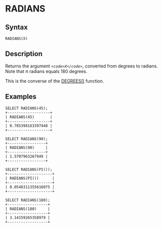 
# RADIANS

## Syntax


```
RADIANS(X)
```

## Description


Returns the argument *`<code>X</code>`*, converted from degrees to radians. Note that
π radians equals 180 degrees.


This is the converse of the [DEGREES()](degrees.md) function.


## Examples


```
SELECT RADIANS(45);
+-------------------+
| RADIANS(45)       |
+-------------------+
| 0.785398163397448 |
+-------------------+

SELECT RADIANS(90);
+-----------------+
| RADIANS(90)     |
+-----------------+
| 1.5707963267949 |
+-----------------+

SELECT RADIANS(PI());
+--------------------+
| RADIANS(PI())      |
+--------------------+
| 0.0548311355616075 |
+--------------------+

SELECT RADIANS(180);
+------------------+
| RADIANS(180)     |
+------------------+
| 3.14159265358979 |
+------------------+
```
